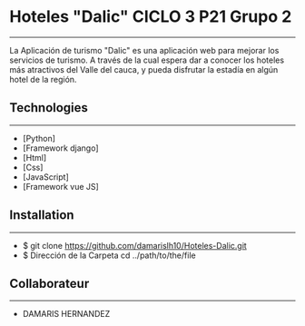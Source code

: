 # Hoteles "Dalic" CICLO 3 P21 Grupo 2

***
La Aplicación de turismo "Dalic" es una aplicación web para mejorar los servicios de turismo. A través de la cual espera dar a conocer los hoteles más atractivos del Valle del cauca,  y pueda disfrutar la estadía en algún hotel de la región.


## Technologies
***
* [Python]
* [Framework django]
* [Html]
* [Css]
* [JavaScript]
* [Framework vue JS]

## Installation
***
* $ git clone https://github.com/damarislh10/Hoteles-Dalic.git
* $ Dirección de la Carpeta cd ../path/to/the/file

## Collaborateur
***
* DAMARIS HERNANDEZ
